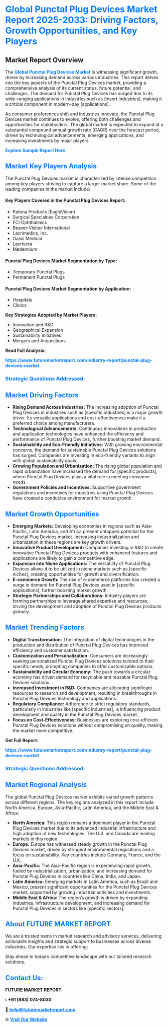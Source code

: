 <h1 style="color: #007BFF;">Global Punctal Plug Devices Market Report 2025-2033: Driving Factors, Growth Opportunities, and Key Players</h1>

<section id="overview">
<h2>Market Report Overview</h2>
<p>The <a href="https://www.futuremarketreport.com/industry-report/punctal-plug-devices-market" style="color: #007BFF; text-decoration: none;"><strong>Global Punctal Plug Devices Market</strong></a> is witnessing significant growth, driven by increasing demand across various industries. This report delves into the key aspects of the Punctal Plug Devices market, providing a comprehensive analysis of its current status, future potential, and challenges. The demand for Punctal Plug Devices has surged due to its wide-ranging applications in industries such as [insert industries], making it a critical component in modern-day [applications].</p>
<p>As consumer preferences shift and industries innovate, the Punctal Plug Devices market continues to evolve, offering both challenges and opportunities for stakeholders. The global market is expected to expand at a substantial compound annual growth rate (CAGR) over the forecast period, driven by technological advancements, emerging applications, and increasing investments by major players.</p>
</section>

<section id="overview">
<p><a href="https://www.futuremarketreport.com/request-sample/reportId=26817" style="color: #007BFF; text-decoration: none;"><strong>Explore Sample Report Here</strong></a></p>
</section>

<section id="key-players">
<h2 style="color: #007BFF;">Market Key Players Analysis</h2>
<p>The Punctal Plug Devices market is characterized by intense competition among key players striving to capture a larger market share. Some of the leading companies in the market include:</p>
<h4>Key Players Covered in the Punctal Plug Devices Report:</h4>
<ul><li>Katena Products (EagleVision)</li><li>Surgical Specialties Corporation</li><li>FCI Ophthalmics</li><li>Beaver-Visitec International</li><li>Lacrimedics, Inc.</li><li>Oasis Medical</li><li>Lacrivera</li><li>Medennium</li></ul>
<h4>Punctal Plug Devices Market Segmentation by Type:</h4>
<ul><li>Temporary Punctal Plugs</li><li>Permanent Punctal Plugs</li></ul>

<h4>Punctal Plug Devices Market Segmentation by Application:</h4>
<ul><li>Hospitals</li><li>Clinics</li></ul>
<p><strong>Key Strategies Adopted by Market Players:</strong></p>
<ul>
<li>Innovation and R&D</li>
<li>Geographical Expansion</li>
<li>Sustainability Initiatives</li>
<li>Mergers and Acquisitions</li>
</ul>
</section>

<section>
<p><strong>Read Full Analysis: </strong></p><a href="https://www.futuremarketreport.com/industry-report/punctal-plug-devices-market" style="color: #007BFF; text-decoration: none;"><strong>https://www.futuremarketreport.com/industry-report/punctal-plug-devices-market</strong></a>
<h3 style="color: #007BFF;">Strategic Questions Addressed:</h3>
</section>

<section id="driving-factors">
<h2 style="color: #007BFF;">Market Driving Factors</h2>
<ul>
<li><strong>Rising Demand Across Industries:</strong> The increasing adoption of Punctal Plug Devices in industries such as [specific industries] is a major growth driver. Its versatile applications and cost-effectiveness make it a preferred choice among manufacturers.</li>
<li><strong>Technological Advancements:</strong> Continuous innovations in production and application technologies have enhanced the efficiency and performance of Punctal Plug Devices, further boosting market demand.</li>
<li><strong>Sustainability and Eco-Friendly Initiatives:</strong> With growing environmental concerns, the demand for sustainable Punctal Plug Devices solutions has surged. Companies are investing in eco-friendly variants to align with global sustainability goals.</li>
<li><strong>Growing Population and Urbanization:</strong> The rising global population and rapid urbanization have increased the demand for [specific products], where Punctal Plug Devices plays a vital role in meeting consumer needs.</li>
<li><strong>Government Policies and Incentives:</strong> Supportive government regulations and incentives for industries using Punctal Plug Devices have created a conducive environment for market growth.</li>
</ul>
</section>

<section id="growth-opportunities">
<h2 style="color: #007BFF;">Market Growth Opportunities</h2>
<ul>
<li><strong>Emerging Markets:</strong> Developing economies in regions such as Asia-Pacific, Latin America, and Africa present untapped potential for the Punctal Plug Devices market. Increasing industrialization and urbanization in these regions are key growth drivers.</li>
<li><strong>Innovative Product Development:</strong> Companies investing in R&D to create innovative Punctal Plug Devices products with enhanced features and applications are likely to gain a competitive edge.</li>
<li><strong>Expansion into Niche Applications:</strong> The versatility of Punctal Plug Devices allows it to be utilized in niche markets such as [specific niches], creating opportunities for growth and diversification.</li>
<li><strong>E-commerce Growth:</strong> The rise of e-commerce platforms has created a surge in demand for Punctal Plug Devices used in [specific applications], further boosting market growth.</li>
<li><strong>Strategic Partnerships and Collaborations:</strong> Industry players are forming partnerships to leverage shared expertise and resources, driving the development and adoption of Punctal Plug Devices products globally.</li>
</ul>
</section>

<section id="trending-factors">
<h2 style="color: #007BFF;">Market Trending Factors</h2>
<ul>
<li><strong>Digital Transformation:</strong> The integration of digital technologies in the production and distribution of Punctal Plug Devices has improved efficiency and customer satisfaction.</li>
<li><strong>Customization and Personalization:</strong> Consumers are increasingly seeking personalized Punctal Plug Devices solutions tailored to their specific needs, prompting companies to offer customizable options.</li>
<li><strong>Sustainability and Circular Economy:</strong> The push towards a circular economy has driven demand for recyclable and reusable Punctal Plug Devices solutions.</li>
<li><strong>Increased Investment in R&D:</strong> Companies are allocating significant resources to research and development, resulting in breakthroughs in Punctal Plug Devices technology and applications.</li>
<li><strong>Regulatory Compliance:</strong> Adherence to strict regulatory standards, particularly in industries like [specific industries], is influencing product development and quality in the Punctal Plug Devices market.</li>
<li><strong>Focus on Cost-Effectiveness:</strong> Businesses are exploring cost-efficient Punctal Plug Devices solutions without compromising on quality, making the market more competitive.</li>
</ul>
</section>

<section>
<p><strong>Get Full Report: </strong></p><a href="https://www.futuremarketreport.com/industry-report/punctal-plug-devices-market" style="color: #007BFF; text-decoration: none;"><strong>https://www.futuremarketreport.com/industry-report/punctal-plug-devices-market</strong></a>
<h3 style="color: #007BFF;">Strategic Questions Addressed:</h3>
</section>


<section id="regional-analysis">
<h2 style="color: #007BFF;">Market Regional Analysis</h2>
<p>The global Punctal Plug Devices market exhibits varied growth patterns across different regions. The key regions analyzed in this report include North America, Europe, Asia-Pacific, Latin America, and the Middle East & Africa:</p>
<ul>
<li><strong>North America:</strong> This region remains a dominant player in the Punctal Plug Devices market due to its advanced industrial infrastructure and high adoption of new technologies. The U.S. and Canada are leading markets in this region.</li>
<li><strong>Europe:</strong> Europe has witnessed steady growth in the Punctal Plug Devices market, driven by stringent environmental regulations and a focus on sustainability. Key countries include Germany, France, and the U.K.</li>
<li><strong>Asia-Pacific:</strong> The Asia-Pacific region is experiencing rapid growth, fueled by industrialization, urbanization, and increasing demand for Punctal Plug Devices in countries like China, India, and Japan.</li>
<li><strong>Latin America:</strong> Emerging markets in Latin America, such as Brazil and Mexico, present significant opportunities for the Punctal Plug Devices market, supported by growing industrial activities and investments.</li>
<li><strong>Middle East & Africa:</strong> The region’s growth is driven by expanding industries, infrastructure development, and increasing demand for Punctal Plug Devices in sectors like [specific sectors].</li>
</ul>
</section>

<footer>
<h2 style="color: #007BFF;">About FUTURE MARKET REPORT</h2>
<p>We are a trusted name in market research and advisory services, delivering actionable insights and strategic support to businesses across diverse industries. Our expertise lies in offering:</p>

<p>Stay ahead in today’s competitive landscape with our tailored research solutions.</p>

<h2 style="color: #007BFF;">Contact Us:</h2>
<p><strong>FUTURE MARKET REPORT</strong></p>
<p>📞 <strong>+91 (883) 074-8030</strong></p>
<p>📧 <strong><a href="mailto:help@futuremarketreport.com" style="color: #007BFF;">help@futuremarketreport.com</a></strong></p>
<p>🌐 <strong><a href="https://www.futuremarketreport.com/" style="color: #007BFF;">Visit Our Website</a></strong></p>
</footer>